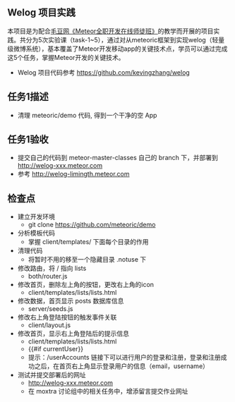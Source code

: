 ## Welog 项目实践
本项目是为配合[毛豆网《Meteor全职开发在线师徒班》](https://github.com/maodouio/meteor-master-classes/blob/master/outline.md)的教学而开展的项目实践。共分为5次实验课（task-1~5），通过对从meteoric框架到实现welog（轻量级微博系统），基本覆盖了Meteor开发移动app的关键技术点，学员可以通过完成这5个任务，掌握Meteor开发的关键技术。

* Welog 项目代码参考 https://github.com/kevingzhang/welog

## 任务1描述
* 清理 meteoric/demo 代码, 得到一个干净的空 App

## 任务1验收
* 提交自己的代码到 meteor-master-classes 自己的 branch 下，并部署到 http://welog-xxx.meteor.com
* 参考 http://welog-limingth.meteor.com

## 检查点 
* 建立开发环境
  - git clone https://github.com/meteoric/demo 
* 分析模板代码
  - 掌握 client/templates/ 下面每个目录的作用
* 清理代码
  - 将暂时不用的移至一个隐藏目录 .notuse 下
* 修改路由，将 / 指向 lists
  - both/router.js
* 修改首页，删除左上角的按钮，更改右上角的icon
  - client/templates/lists/lists.html
* 修改数据，首页显示 posts 数据库信息
  - server/seeds.js
* 修改右上角登陆按钮的触发事件关联
  - client/layout.js
* 修改首页，显示右上角登陆后的提示信息
  - client/templates/lists/lists.html
  - {{#if currentUser}}
  - 提示：/userAccounts 链接下可以进行用户的登录和注册，登录和注册成功之后，在首页右上角显示登录用户的信息（email，username）
* 测试并提交部署后的网址
  - http://welog-xxx.meteor.com
  - 在 moxtra 讨论组中的相关任务中，增添留言提交作业网址
  

